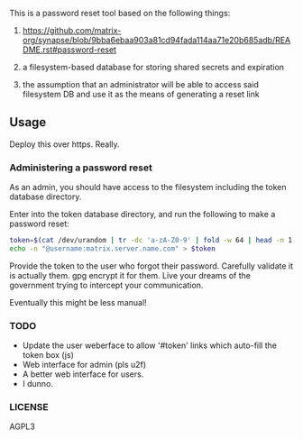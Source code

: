 This is a password reset tool based on the following things:

1) https://github.com/matrix-org/synapse/blob/9bba6ebaa903a81cd94fada114aa71e20b685adb/README.rst#password-reset

2) a filesystem-based database for storing shared secrets and expiration

3) the assumption that an administrator will be able to access said filesystem DB and use it as the means of generating a reset link

## Usage

Deploy this over https. Really.

### Administering a password reset

As an admin, you should have access to the filesystem including the token database directory.

Enter into the token database directory, and run the following to make a password reset:

```bash
token=$(cat /dev/urandom | tr -dc 'a-zA-Z0-9' | fold -w 64 | head -n 1)
echo -n "@username:matrix.server.name.com" > $token
```

Provide the token to the user who forgot their password. Carefully validate it is actually them. gpg encrypt it for them. Live your dreams of the government trying to intercept your communication.

Eventually this might be less manual!

### TODO

* Update the user weberface to allow '#token' links which auto-fill the token box (js)
* Web interface for admin (pls u2f)
* A better web interface for users.
* I dunno.

### LICENSE

AGPL3
